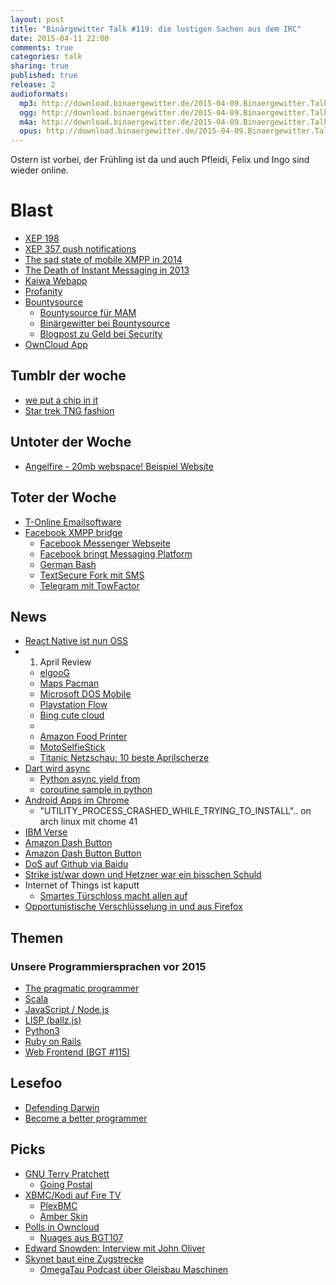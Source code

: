 ```yaml
---
layout: post
title: "Binärgewitter Talk #119: die lustigen Sachen aus dem IRC"
date: 2015-04-11 22:00
comments: true
categories: talk
sharing: true
published: true
release: 2
audioformats:
  mp3: http://download.binaergewitter.de/2015-04-09.Binaergewitter.Talk.119.mp3
  ogg: http://download.binaergewitter.de/2015-04-09.Binaergewitter.Talk.119.ogg
  m4a: http://download.binaergewitter.de/2015-04-09.Binaergewitter.Talk.119.m4a
  opus: http://download.binaergewitter.de/2015-04-09.Binaergewitter.Talk.119.opus
---
```

Ostern ist vorbei, der Frühling ist da und auch Pfleidi, Felix und Ingo sind wieder online.

# Blast

- [XEP 198]( http://xmpp.org/extensions/xep-0198.html )
- [XEP 357 push notifications]( https://xmpp.org/extensions/xep-0357.html )
- [The sad state of mobile XMPP in 2014]( http://op-co.de/blog/posts/mobile_xmpp_in_2014/ )
- [The Death of Instant Messaging in 2013]( http://jeff.ecchi.ca/blog/2013/12/20/the-death-of-instant-messaging-in-2013/ )
- [Kaiwa Webapp]( http://getkaiwa.com/ )
- [Profanity]( http://www.profanity.im/ )
- [Bountysource]( https://www.bountysource.com/ )
  * [Bountysource für MAM](https://www.bountysource.com/issues/1407252-support-xep-0313-aka-mam-message-archive-mgmt )
  * [Binärgewitter bei Bountysource](https://www.bountysource.com/teams/binaergewitter/issues )
  * [Blogpost zu Geld bei Security]( http://blog.codinghorror.com/given-enough-money-all-bugs-are-shallow/ )
- [OwnCloud App](https://apps.owncloud.com/content/show.php/JavaScript+XMPP+Chat?content=162257 )


## Tumblr der woche

- [we put a chip in it](http://weputachipinit.tumblr.com/ )
- [Star trek TNG fashion]( http://sttngfashion.tumblr.com/ )


## Untoter der Woche

- [Angelfire - 20mb webspace!](http://angelfire.com )[ Beispiel Website]( http://dickbutt.angelfire.com/ )

## Toter der Woche

- [T-Online Emailsoftware](http://www.heise.de/newsticker/meldung/Telekom-stellt-E-Mail-Software-6-0-ein-2586673.html )
- [Facebook XMPP bridge]( https://developers.facebook.com/docs/chat )
   - [Facebook Messenger Webseite](https://www.messenger.com/ )
   - [Facebook bringt Messaging Platform]( https://developers.facebook.com/blog/post/2015/03/25/introducing-messenger-platform-and-businesses-on-messenger/ )
   - [German Bash]( http://german-bash.org/action/browse )
   - [TextSecure Fork mit SMS]( http://www.heise.de/newsticker/meldung/TextSecure-Fork-bringt-SMS-Verschluesselung-zurueck-2595471.html )
   - [Telegram mit TowFactor](http://www.heise.de/newsticker/meldung/Messenger-Telegram-mit-zweitem-Faktor-2597961.html )

## News

- [React Native ist nun OSS]( https://github.com/facebook/react-native )
- 1. April Review
  * [elgooG]( https://com.google/ )
  * [Maps Pacman]( http://www.wired.com/2015/04/google-pac-man/ )
  * [Microsoft DOS Mobile]( http://www.windowscentral.com/microsoft-launches-ms-dos-mobile )
  * [Playstation Flow]( https://www.youtube.com/watch?v=9bPUaLpNcMY )
  * [Bing cute cloud]( http://www.bing.com/explore/cutecloud )
  * []( http://googlecloudplatform.blogspot.de/2015/04/introducing-Google-Actual-Cloud-Platform.html )
  * [Amazon Food Printer]( http://phantanews.de/wp/2015/04/amazon-food-unlimited-3d-drucker-fuer-nahrungsmittel/ )
  * [MotoSelfieStick]( https://www.youtube.com/watch?v=584qPWzfhHY )
  * [Titanic Netzschau: 10 beste Aprilscherze](http://www.titanic-magazin.de/news/netzschau-die-10-lustigsten-aprilscherze-7190/ )
- [Dart wird async]( https://www.dartlang.org/docs/dart-up-and-running/ch02.html#asynchrony )
  * [Python async yield from]( https://docs.python.org/3/library/asyncio-task.html )
  * [coroutine sample in python]( http://paste.krebsco.de/fw72fRoX )
- [Android Apps im Chrome](http://www.heise.de/newsticker/meldung/Android-Apps-laufen-im-Chrome-Browser-2595924.html )
    * "UTILITY_PROCESS_CRASHED_WHILE_TRYING_TO_INSTALL".. on arch linux mit chome 41
- [IBM Verse](http://www.heise.de/newsticker/meldung/IBM-will-mit-Verse-E-Mail-neu-erfinden-2591499.html )
- [Amazon Dash Button]( https://www.amazon.com/oc/dash-button/ )
- [Amazon Dash Button Button]( https://paste.krebsco.de/L7HJHTNE/+inline )
- [DoS auf Github via Baidu]( http://insight-labs.org/?p=1682 )
- [Strike ist/war down und Hetzner war ein bisschen Schuld](http://torrentfreak.com/strike-becomes-totally-dynamic-with-no-torrents-to-takedown-150404/ )
- Internet of Things ist kaputt
  * [Smartes Türschloss macht allen auf]( http://www.heise.de/newsticker/meldung/Smartes-Tuerschloss-August-war-zu-gastfreundlich-2593822.html )
- [Opportunistische Verschlüsselung in und aus Firefox]( http://bitsup.blogspot.fr/2015/03/opportunistic-encryption-for-firefox.html )

## Themen

### Unsere Programmiersprachen vor 2015

- [The pragmatic programmer]( http://amazon.de/dp/020161622X?tag=pfleidi-21 )
- [Scala]( http://www.scala-lang.org/ )
- [JavaScript / Node.js]( https://nodejs.org/ )
- [LISP (ballz.js)]( https://github.com/pfleidi/ballz.js )
- [Python3]( https://www.python.org/ )
- [Ruby on Rails]( http://rubyonrails.org/ )
- [Web Frontend (BGT #115)]( http://blog.binaergewitter.de/2015/02/28/binaergewitter-talk-number-115-firetv-fernbedienungsspar-abo )

## Lesefoo

- [Defending Darwin]( http://www.slate.com/articles/health_and_science/science/2015/03/teaching_human_evolution_at_the_university_of_kentucky_there_are_some_students.html )
- [Become a better programmer]( https://medium.com/on-coding/become-a-better-programmer-1bbefe8d7f71 )

## Picks

- [GNU Terry Pratchett](http://www.gnuterrypratchett.com/ )
    * [Going Postal](http://www.amazon.de/gp/product/B003MDHO2Y/ref=as_li_tl?ie=UTF8&camp=1638&creative=19454&creativeASIN=B003MDHO2Y&linkCode=as2&tag=trektrip&linkId=MRIJVHU643G7YUWF )
- [XBMC/Kodi auf Fire TV]( http://euer.krebsco.de/xbmc-on-firetv.html )
    * [PlexBMC]( http://kodi.wiki/view/Add-on:PleXBMC ) 
    * [Amber Skin]( https://github.com/pecinko/skin.amber ) 
- [Polls in Owncloud](https://apps.owncloud.com/content/show.php/Polls?content=167919 )
    - [Nuages aus BGT107](https://nuages.domainepublic.net/ )
- [Edward Snowden: Interview mit John Oliver]( http://www.welt.de/videos/article139280444/Ein-etwas-anderes-Interview-mit-Edward-Snowden.html )
- [Skynet baut eine Zugstrecke]( https://www.youtube.com/watch?v=02pWbr9bgbA )
    - [OmegaTau Podcast über Gleisbau Maschinen](http://omegataupodcast.net/2014/11/160-gleisbau-teil-1-grundlagen-und-maschinen/ )

